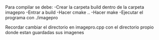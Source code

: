 Para compilar se debe:
-Crear la carpeta build dentro de la carpeta imagepro
-Entrar a build
-Hacer cmake ..
-Hacer make
-Ejecutar el programa con ./imagepro

Recordar cambiar el directorio en imagepro.cpp con el directorio propio donde estan guardadas sus imagenes